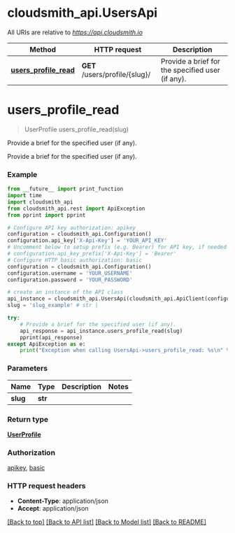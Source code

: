 # cloudsmith_api.UsersApi

All URIs are relative to *https://api.cloudsmith.io*

Method | HTTP request | Description
------------- | ------------- | -------------
[**users_profile_read**](UsersApi.md#users_profile_read) | **GET** /users/profile/{slug}/ | Provide a brief for the specified user (if any).


# **users_profile_read**
> UserProfile users_profile_read(slug)

Provide a brief for the specified user (if any).

Provide a brief for the specified user (if any).

### Example
```python
from __future__ import print_function
import time
import cloudsmith_api
from cloudsmith_api.rest import ApiException
from pprint import pprint

# Configure API key authorization: apikey
configuration = cloudsmith_api.Configuration()
configuration.api_key['X-Api-Key'] = 'YOUR_API_KEY'
# Uncomment below to setup prefix (e.g. Bearer) for API key, if needed
# configuration.api_key_prefix['X-Api-Key'] = 'Bearer'
# Configure HTTP basic authorization: basic
configuration = cloudsmith_api.Configuration()
configuration.username = 'YOUR_USERNAME'
configuration.password = 'YOUR_PASSWORD'

# create an instance of the API class
api_instance = cloudsmith_api.UsersApi(cloudsmith_api.ApiClient(configuration))
slug = 'slug_example' # str | 

try:
    # Provide a brief for the specified user (if any).
    api_response = api_instance.users_profile_read(slug)
    pprint(api_response)
except ApiException as e:
    print("Exception when calling UsersApi->users_profile_read: %s\n" % e)
```

### Parameters

Name | Type | Description  | Notes
------------- | ------------- | ------------- | -------------
 **slug** | **str**|  | 

### Return type

[**UserProfile**](UserProfile.md)

### Authorization

[apikey](../README.md#apikey), [basic](../README.md#basic)

### HTTP request headers

 - **Content-Type**: application/json
 - **Accept**: application/json

[[Back to top]](#) [[Back to API list]](../README.md#documentation-for-api-endpoints) [[Back to Model list]](../README.md#documentation-for-models) [[Back to README]](../README.md)

